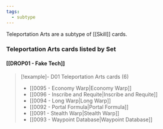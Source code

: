 ```yaml
---
tags:
  - subtype
---
```

Teleportation Arts are a subtype of [[Skill]] cards.



### Teleportation Arts cards listed by Set

#### [[DROP01 - Fake Tech]]  

> [!example]- D01 Teleportation Arts cards (6)
>  - [[0095 - Economy Warp|Economy Warp]]
>  - [[0096 - Inscribe and Requite|Inscribe and Requite]]
>  - [[0094 - Long Warp|Long Warp]]
>  - [[0092 - Portal Formula|Portal Formula]]
>  - [[0091 - Stealth Warp|Stealth Warp]]
>  - [[0093 - Waypoint Database|Waypoint Database]]

